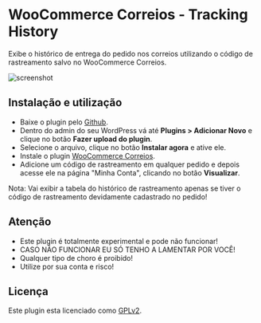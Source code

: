 # WooCommerce Correios - Tracking History #

Exibe o histórico de entrega do pedido nos correios utilizando o código de rastreamento salvo no WooCommerce Correios.

![screenshot](http://i.imgur.com/Oy9RGJK.png)

## Instalação e utilização ##

* Baixe o plugin pelo [Github](https://github.com/claudiosmweb/woocommerce-correios-tracking-history/archive/master.zip).
* Dentro do admin do seu WordPress vá até **Plugins > Adicionar Novo** e clique no botão **Fazer upload do plugin**.
* Selecione o arquivo, clique no botão **Instalar agora** e ative ele.
* Instale o plugin [WooCommerce Correios](http://wordpress.org/plugins/woocommerce-correios/).
* Adicione um código de rastreamento em qualquer pedido e depois acesse ele na página "Minha Conta", clicando no botão **Visualizar**.

Nota: Vai exibir a tabela do histórico de rastreamento apenas se tiver o código de rastreamento devidamente cadastrado no pedido!

## Atenção ##

* Este plugin é totalmente experimental e pode não funcionar!
* CASO NÃO FUNCIONAR EU SÓ TENHO A LAMENTAR POR VOCÊ!
* Qualquer tipo de choro é proibido!
* Utilize por sua conta e risco!

## Licença ##

Este plugin esta licenciado como [GPLv2](http://www.gnu.org/licenses/gpl-2.0.html).
